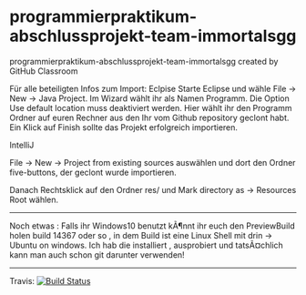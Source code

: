 # programmierpraktikum-abschlussprojekt-team-immortalsgg
programmierpraktikum-abschlussprojekt-team-immortalsgg created by GitHub Classroom

Für alle beteiligten Infos zum Import: Eclpise Starte Eclipse und wähle File -> New -> Java Project. Im Wizard wählt ihr als Namen Programm. Die Option Use default location muss deaktiviert werden. Hier wählt ihr den Programm Ordner auf euren Rechner aus den Ihr vom Github repository geclont habt. Ein Klick auf Finish sollte das Projekt erfolgreich importieren.

IntelliJ

File -> New -> Project from existing sources auswählen und dort den Ordner five-buttons, der geclont wurde importieren.

Danach Rechtsklick auf den Ordner res/ und Mark directory as -> Resources Root wählen.
____________________________________
Noch etwas :
Falls ihr Windows10 benutzt kÃ¶nnt ihr euch den PreviewBuild holen build 14367 oder so , in dem Build ist eine Linux Shell mit drin -> Ubuntu on windows.
Ich hab die installiert , ausprobiert und tatsÃ¤chlich kann man auch schon git darunter verwenden! 
_____________________________________
Travis:
[![Build Status](https://travis-ci.org/ProPra16/programmierpraktikum-abschlussprojekt-team-immortalsgg.svg?branch=master)](https://travis-ci.org/ProPra16/programmierpraktikum-abschlussprojekt-team-immortalsgg.svg?branch=master)
